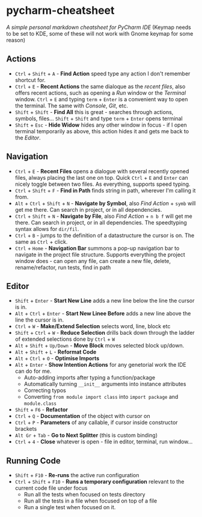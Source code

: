 # pycharm-cheatsheet
*A simple personal markdown cheatsheet for PyCharm IDE* (Keymap needs to be set to KDE, some of these will not work with Gnome keymap for some reason)

## Actions
* `Ctrl` + `Shift` + `A` - **Find Action** speed type any action I don't remember shortcut for.
* `Ctrl` + `E` - **Recent Actions** the same dialoque as the *recent files*, also offers recent actions, such as opening a *Run* window or the *Terminal* window. 
  `Ctrl` + `E` and typing `term` + `Enter` is a convenient way to open the terminal. The same with *Console*, *Git*, etc.
* `Shift` + `Shift` - **Find All** this is great - searches through actions, symbols, files... `Shift` + `Shift` and type `term` + `Enter` opens terminal
* `Shift` + `Esc` - **Hide Widow** hides any other window in focus - if I open terminal temporarily as above, this action hides it and gets me back to the *Editor*.

## Navigation
* `Ctrl` + `E` - **Recent Files** opens a dialogue with several recently opened files, always placing the last one on top. Quick `Ctrl` + `E` and `Enter`
  can nicely toggle between two files. As everything, supports speed typing.
* `Ctrl` + `Shift` + `F` - **Find in Path** finds string in path, wherever I'm calling it from.
* `Alt` + `Ctrl` + `Shift` + `N` - **Navigate by Symbol**, also *Find Action* + `symb` will get me there. Can search in project, or in all dependencies.
* `Ctrl` + `Shift` + `N` - **Navigate by File**, also *Find Action* + `n b f` will get me there. Can search in project, or in all dependencies. 
  The speedtyping syntax allows for `dir/fil`.
* `Ctrl` + `B` - jumps to the definition of a datastructure the cursor is on. The same as `Ctrl` + click.
* `Ctrl` + `Home` - **Navigation Bar** summons a pop-up navigation bar to navigate in the project file structure. Supports everything the project window does - 
  can open any file, can create a new file, delete, rename/refactor, run tests, find in path

## Editor
* `Shift` + `Enter` - **Start New Line** adds a new line below the line the cursor is in.
* `Alt` + `Ctrl` + `Enter` - **Start New Linee Before** adds a new line above the line the cursor is in.
* `Ctrl` + `W` - **Make/Extend Selection** selects word, line, block etc
* `Shift` + `Ctrl` + `W` - **Reduce Selection** drills back down through the ladder of extended selections done by `Ctrl` + `W`
* `Alt` + `Shift` + `Up/Down` - **Move Block** moves selected block up/down.
* `Alt` + `Shift` + `L` - **Reformat Code**
* `Alt` + `Ctrl` + `O` - **Optimise Imports**
* `Alt` + `Enter` - **Show Intention Actions** for any genetorial work the IDE can do for me.
  * Auto-adding imports after typing a function/package
  * Automatically turning `__init__` arguments into instance attributes
  * Correcting typos
  * Converting `from module import class` into `import package` and `module.class`
* `Shift` + `F6` - **Refactor**
* `Ctrl` + `Q` - **Documentation** of the object with cursor on
* `Ctrl` + `P` - **Parameters** of any callable, if cursor inside constructor brackets
* `Alt Gr` + `Tab` - **Go to Next Splitter** (this is custom binding)
* `Ctrl` + `4` - **Close** whatever is open - file in editor, terminal, run window...

## Running Code
* `Shift` + `F10` - **Re-runs** the active run configuration
* `Ctrl` + `Shift` + `F10` - **Runs a temporary configuration** relevant to the current code file under focus
  * Run all the tests when focused on tests directory
  * Run all the tests in a file when focused on top of a file
  * Run a single test when focused on it.

